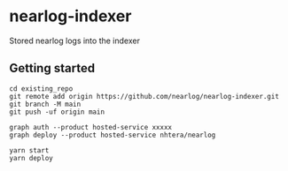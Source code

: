 # nearlog-indexer

Stored nearlog logs into the indexer

## Getting started

```
cd existing_repo
git remote add origin https://github.com/nearlog/nearlog-indexer.git
git branch -M main
git push -uf origin main
```

```
graph auth --product hosted-service xxxxx
graph deploy --product hosted-service nhtera/nearlog

yarn start
yarn deploy
```
